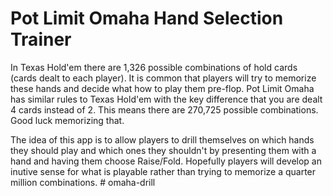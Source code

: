 # Pot Limit Omaha Hand Selection Trainer

In Texas Hold'em there are 1,326 possible combinations of hold cards (cards dealt to each player). It is common that players will try to memorize these hands and decide what how to play them pre-flop. Pot Limit Omaha has similar rules to Texas Hold'em with the key difference that you are dealt 4 cards instead of 2. This means there are 270,725 possible combinations. Good luck memorizing that.

The idea of this app is to allow players to drill themselves on which hands they should play and which ones they shouldn't by presenting them with a hand and having them choose Raise/Fold. Hopefully players will develop an inutive sense for what is playable rather than trying to memorize a quarter million combinations. # omaha-drill

